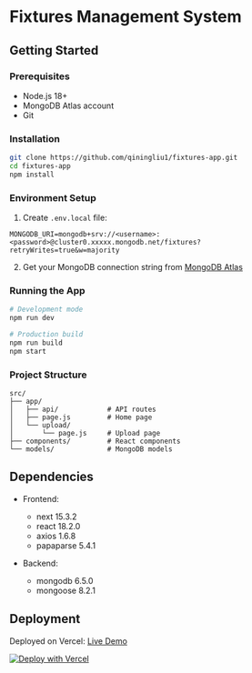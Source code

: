 # Fixtures Management System

## Getting Started

### Prerequisites
- Node.js 18+
- MongoDB Atlas account
- Git

### Installation
```bash
git clone https://github.com/qiningliu1/fixtures-app.git
cd fixtures-app
npm install
```

### Environment Setup
1. Create `.env.local` file:
```env
MONGODB_URI=mongodb+srv://<username>:<password>@cluster0.xxxxx.mongodb.net/fixtures?retryWrites=true&w=majority
```

2. Get your MongoDB connection string from [MongoDB Atlas](https://www.mongodb.com/cloud/atlas)

### Running the App
```bash
# Development mode
npm run dev

# Production build
npm run build
npm start
```

### Project Structure
```
src/
├── app/
│   ├── api/            # API routes
│   ├── page.js         # Home page
│   └── upload/
│       └── page.js     # Upload page
├── components/         # React components
└── models/             # MongoDB models
```

## Dependencies
- Frontend:
  - next 15.3.2
  - react 18.2.0
  - axios 1.6.8
  - papaparse 5.4.1

- Backend:
  - mongodb 6.5.0
  - mongoose 8.2.1

##  Deployment
Deployed on Vercel: [Live Demo](https://your-vercel-url.vercel.app)

[![Deploy with Vercel](https://vercel.com/button)](https://vercel.com/new/clone?repository-url=https%3A%2F%2Fgithub.com%2Fqiningliu1%2Ffixtures-app)
